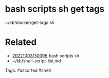 # bash scripts sh get tags
~/kb/docker/get-tags.sh

# Related
- [20221003150096](/zet/20221003150096/README.md) bash scripts sh
- ~/kb/shell-script-list.md

Tags:
    #assorted #shell
